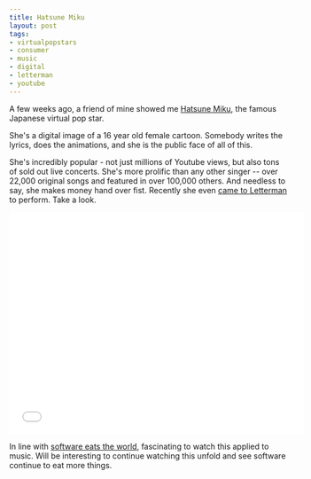 ```yaml
---
title: Hatsune Miku
layout: post
tags: 
- virtualpopstars
- consumer
- music
- digital
- letterman
- youtube
---
```



A few weeks ago, a friend of mine showed me [Hatsune Miku](http://en.wikipedia.org/wiki/Hatsune_Miku), the famous Japanese virtual pop star.

She's a digital image of a 16 year old female cartoon. Somebody writes the lyrics, does the animations, and she is the public face of all of this.

She's incredibly popular - not just millions of Youtube views, but also tons of sold out live concerts. She's more prolific than any other singer -- over 22,000 original songs and featured in over 100,000 others. And needless to say, she makes money hand over fist. Recently she even [came to Letterman](http://www.buzzfeed.com/ryanhatesthis/who-the-heck-is-hatsune-miku) to perform. Take a look.

<div>
  <p><iframe width="532" height="400" src="//www.youtube.com/embed/rL5YKZ9ecpg" frameborder="0" allowfullscreen="allowfullscreen"> </iframe>
</p>
</div>


In line with [software eats the world](http://www.wsj.com/articles/SB10001424053111903480904576512250915629460), fascinating to watch this applied to music. Will be interesting to continue watching this unfold and see software continue to eat more things.